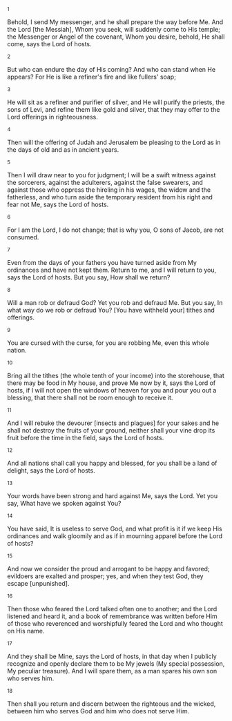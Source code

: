 <sup>1</sup> 

Behold, I send My messenger, and he shall prepare the way before Me. And the Lord [the Messiah], Whom you seek, will suddenly come to His temple; the Messenger or Angel of the covenant, Whom you desire, behold, He shall come, says the Lord of hosts. 

<sup>2</sup> 

But who can endure the day of His coming? And who can stand when He appears? For He is like a refiner's fire and like fullers' soap; 

<sup>3</sup> 

He will sit as a refiner and purifier of silver, and He will purify the priests, the sons of Levi, and refine them like gold and silver, that they may offer to the Lord offerings in righteousness. 

<sup>4</sup> 

Then will the offering of Judah and Jerusalem be pleasing to the Lord as in the days of old and as in ancient years. 

<sup>5</sup> 

Then I will draw near to you for judgment; I will be a swift witness against the sorcerers, against the adulterers, against the false swearers, and against those who oppress the hireling in his wages, the widow and the fatherless, and who turn aside the temporary resident from his right and fear not Me, says the Lord of hosts. 

<sup>6</sup> 

For I am the Lord, I do not change; that is why you, O sons of Jacob, are not consumed. 

<sup>7</sup> 

Even from the days of your fathers you have turned aside from My ordinances and have not kept them. Return to me, and I will return to you, says the Lord of hosts. But you say, How shall we return? 

<sup>8</sup> 

Will a man rob or defraud God? Yet you rob and defraud Me. But you say, In what way do we rob or defraud You? [You have withheld your] tithes and offerings. 

<sup>9</sup> 

You are cursed with the curse, for you are robbing Me, even this whole nation. 

<sup>10</sup> 

Bring all the tithes (the whole tenth of your income) into the storehouse, that there may be food in My house, and prove Me now by it, says the Lord of hosts, if I will not open the windows of heaven for you and pour you out a blessing, that there shall not be room enough to receive it. 

<sup>11</sup> 

And I will rebuke the devourer [insects and plagues] for your sakes and he shall not destroy the fruits of your ground, neither shall your vine drop its fruit before the time in the field, says the Lord of hosts. 

<sup>12</sup> 

And all nations shall call you happy and blessed, for you shall be a land of delight, says the Lord of hosts. 

<sup>13</sup> 

Your words have been strong and hard against Me, says the Lord. Yet you say, What have we spoken against You? 

<sup>14</sup> 

You have said, It is useless to serve God, and what profit is it if we keep His ordinances and walk gloomily and as if in mourning apparel before the Lord of hosts? 

<sup>15</sup> 

And now we consider the proud and arrogant to be happy and favored; evildoers are exalted and prosper; yes, and when they test God, they escape [unpunished]. 

<sup>16</sup> 

Then those who feared the Lord talked often one to another; and the Lord listened and heard it, and a book of remembrance was written before Him of those who reverenced and worshipfully feared the Lord and who thought on His name. 

<sup>17</sup> 

And they shall be Mine, says the Lord of hosts, in that day when I publicly recognize and openly declare them to be My jewels (My special possession, My peculiar treasure). And I will spare them, as a man spares his own son who serves him. 

<sup>18</sup> 

Then shall you return and discern between the righteous and the wicked, between him who serves God and him who does not serve Him.